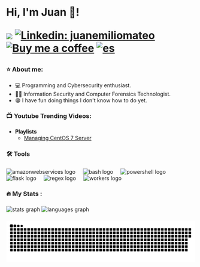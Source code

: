 <h1>Hi, I'm Juan 👋!

[<img src="https://img.shields.io/youtube/channel/views/UCCHzyYPW5fJC61xxdzc5pxA" />][youtube]
[![Linkedin: juanemiliomateo](https://img.shields.io/badge/-juanemiliomateo-blue?style=flat-square&logo=Linkedin&logoColor=white)][linkedin]
[![Buy me a coffee](https://img.shields.io/badge/buy_me_a-coffee-FFDD00?style=shield&logo=buy-me-a-coffee)](https://www.buymeacoffee.com/juanemiliomateo)
[![es](https://img.shields.io/badge/lang-es-yellow.svg)](https://github.com/juanemiliomateo/juanemiliomateo/blob/master/README.es.md)

[youtube]: https://www.youtube.com/@juanemiliomateo
[linkedin]: https://linkedin.com/in/juanemiliomateo


<h3>⭐ About me:</h3>

- 💻 Programming and Cybersecurity enthusiast.
- 👨‍🎓 Information Security and Computer Forensics Technologist.
- 😁 I have fun doing things I don't know how to do yet.

###

<h3>📺 Youtube Trending Videos:</h3>

- <b>Playlists</b>
  - [Managing CentOS 7 Server](https://www.youtube.com/playlist?list=PLKwSgKGxI_l9myMnd83gzik3IYiXdaN7f)

<h3 align="left">🛠 Tools</h3>

###

<div align="left">
  <img src="https://skillicons.dev/icons?i=aws" height="40" alt="amazonwebservices logo"  />
  <img width="12" />
  <img src="https://skillicons.dev/icons?i=bash" height="40" alt="bash logo"  />
  <img width="12" />
  <img src="https://skillicons.dev/icons?i=powershell" height="40" alt="powershell logo"  />
  <img width="12" />
  <img src="https://skillicons.dev/icons?i=flask" height="40" alt="flask logo"  />
  <img width="12" />
  <img src="https://skillicons.dev/icons?i=regex" height="40" alt="regex logo"  />
  <img width="12" />
  <img src="https://skillicons.dev/icons?i=workers" height="40" alt="workers logo"  />
</div>

###

<h3 align="left">🔥 My Stats :</h3>

###

<div align="left">
  <img src="https://github-readme-stats.vercel.app/api?username=juanemiliomateo&hide_title=true&hide_rank=false&show_icons=true&include_all_commits=false&count_private=true&disable_animations=false&theme=github_dark&locale=en&hide_border=true&order=1" height="150" alt="stats graph"  />
  <img src="https://github-readme-stats.vercel.app/api/top-langs?username=juanemiliomateo&locale=en&hide_title=false&layout=compact&card_width=320&langs_count=3&theme=github_dark&hide_border=true&order=2" height="105" alt="languages graph"  />
</div>

###

<img src="https://raw.githubusercontent.com/juanemiliomateo/juanemiliomateo/output/snake.svg" alt="Snake animation" />

###
